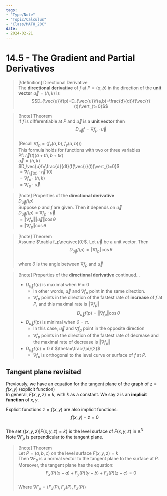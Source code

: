 ```yaml
---
tags:
- "Type/Note"
- "Topic/Calculus"
- "Class/MATH_20C"
date:
- 2024-02-21
---
```

# 14.5 - The Gradient and Partial Derivatives  

> [!definition] Directional Derivative  
> The **directional derivative** of $f$ at $P=(a,b)$ in the direction of the **unit vector** $\vec{u}=\langle h,k\rangle$ is  
> $$D_{\vec{u}}f(p)=D_{\vec{u}}f(a,b)=\frac{d}{dt}f(\vec{r}(t))\vert_{t=0}$$  

> [!note] Theorem  
> If $f$ is differentiable at $P$ and $\vec{u}$ is a **unit vector** then  
> $$D_{\vec{u}}f=\nabla f_p\cdot\vec{u}$$  
> (Recall $\nabla f_p=\langle f_x(a,b),f_y(a,b)\rangle$)  
> This formula holds for functions with two or three variables  
> Pf: $\vec{r}(t)\langle a+th,b+tk\rangle$  
> $\vec{u}=\langle h,k\rangle$  
> $D_\vec{u}f=\frac{d}{dt}(f(\vec{r}(t))\vert_{t=0}$  
> $=\nabla f_{\vec{r}(0)}\cdot\vec{r}'(0)$  
> $=\nabla f_p\cdot \langle h,k\rangle$  
> $=\nabla f_p\cdot\vec{u}$  

> [!note] Properties of the **directional derivative**  
> $D_\vec{u}f(p)$  
> Suppose $p$ and $f$ are given. Then it depends on $\vec{u}$  
> $D_\vec{u}f(p)=\nabla f_p\cdot\vec{u}$  
> $=\Vert\nabla f_p\Vert\Vert\vec{u}\Vert\cos{\theta}$  
> $=\Vert\nabla f_p\Vert\cos{\theta}$  

> [!note] Theorem  
> Assume $\nabla f_p\neq\vec{0}$. Let $\vec{u}$ be a unit vector. Then  
> $$D_\vec{u}f(p)=\Vert\nabla f_p\Vert\cos{\theta}$$  
> where $\theta$ is the angle between $\nabla f_p$ and $\vec{u}$  

> [!note] Properties of the **directional derivative** continued...  
> - $D_\vec{u}f(p)$ is maximal when $\theta=0$  
>   - In other words, $\vec{u}$ and $\nabla f_p$ point in the same direction.  
>   - $\nabla f_p$ points in the direction of the fastest rate of **increase** of $f$ at $P$, and this maximal rate is $\Vert\nabla f_p\Vert$  
> $$D_\vec{u}f(p)=\Vert\nabla f_p\Vert\cos{\theta}$$  
> - $D_\vec{u}f(p)$ is minimal when $\theta=\pi$.  
>   - In this case, $\vec{u}$ and $\nabla f_p$ point in the opposite direction  
>   - $\nabla f_p$ points in the direction of the fastest rate of decrease and the maximal rate of decrease is $\Vert\nabla f_p\Vert$  
> - $D_\vec{u}f(p)=0$ if $\theta=\frac{\pi}{2}$  
>   - $\nabla f_p$ is orthogonal to the level curve or surface of $f$ at $P$.  

## Tangent plane revisited  

Previously, we have an equation for the tangent plane of the graph of $z=f(x,y)$ (explicit function)  
In general, $F(x,y,z)=k$, with $k$ as a constant. We say $z$ is an **implicit function** of $x,y$.  

Explicit functions $z=f(x,y)$ are also implicit functions: $$f(x,y)-z=0$$  
The set $\{(x,y,z)\vert F(x,y,z)=k\}$ is the level surface of $F(x,y,z)$ in $\mathbb{R}^3$  
Note $\nabla F_p$ is perpendicular to the tangent plane.  

> [!note] Theorem  
> Let $P=(a,b,c)$ on the level surface $F(x,y,z)=k$  
> Then $\nabla F_p$ is a normal vector to the tangent plane to the surface at $P$. Moreover, the tangent plane has the equation:  
> $$F_x(P)(x-a)+F_y(P)(y-b)+F_z(P)(z-c)=0$$  
> Where $\nabla F_p=\langle F_x(P),F_y(P),F_z(P)\rangle$  
